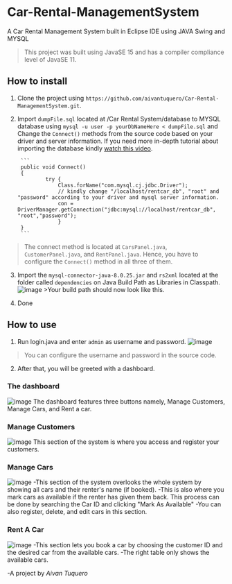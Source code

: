 # Car-Rental-ManagementSystem
A Car Rental Management System built in Eclipse IDE using JAVA Swing and MYSQL


> This project was built using JavaSE 15 and has a compiler compliance level of JavaSE 11.


## How to install

1. Clone the project using `https://github.com/aivantuquero/Car-Rental-ManagementSystem.git`.

2. Import `dumpFile.sql` located at /Car Rental System/database to MYSQL database using `mysql -u user -p yourDbNameHere < dumpFile.sql` and Change the `Connect()` methods from the source code based on your driver and server information. If you need more in-depth tutorial about importing the database kindly [watch this video](https://youtu.be/BsKXzm6qbcM).

        ```
        public void Connect()
        {
                try {
                    Class.forName("com.mysql.cj.jdbc.Driver");
                    // kindly change "/localhost/rentcar_db", "root" and "password" according to your driver and mysql server information.
                    con = DriverManager.getConnection("jdbc:mysql://localhost/rentcar_db", "root","password");
                    }
        }            
        ``` 
>The connect method is located at `CarsPanel.java`, `CustomerPanel.java`, and `RentPanel.java`. Hence, you have to configure the `Connect()` method in all three of them.

3. Import the `mysql-connector-java-8.0.25.jar` and `rs2xml` located at the folder called `dependencies` on Java Build Path as Libraries in Classpath.
        ![image](https://user-images.githubusercontent.com/54162088/121796911-49593d80-cc4f-11eb-8eb5-a22ebd9117f7.png)
        >Your build path should now look like this.

4. Done



## How to use

1. Run login.java and enter `admin` as username and password.
 ![image](https://user-images.githubusercontent.com/54162088/121797149-08fabf00-cc51-11eb-85cb-17bf9a5fb65f.png)
>You can configure the username and password in the source code.

2. After that, you will be greeted with a dashboard.
     
        
### The dashboard

![image](https://user-images.githubusercontent.com/54162088/121797234-8e7e6f00-cc51-11eb-9f26-65e7bd50e325.png)
The dashboard features three buttons namely, Manage Customers, Manage Cars, and Rent a car.

### Manage Customers
![image](https://user-images.githubusercontent.com/54162088/121797475-ebc6f000-cc52-11eb-8c9c-79c3a68fac43.png)
This section of the system is where you access and register your customers.

### Manage Cars
![image](https://user-images.githubusercontent.com/54162088/121797503-2df03180-cc53-11eb-80f4-65fd2facbbad.png)
-This section of the system overlooks the whole system by showing all cars and their renter's name (if booked).
-This is also where you mark cars as available if the renter has given them back. This process can be done by searching the Car ID and clicking "Mark As Available"
-You can also register, delete, and edit cars in this section.

### Rent A Car
![image](https://user-images.githubusercontent.com/54162088/121798447-08febd00-cc59-11eb-86e8-30a7a28ab889.png)
-This section lets you book a car by choosing the customer ID and the desired car from the available cars.
-The right table only shows the available cars.

-A project by *Aivan Tuquero*


